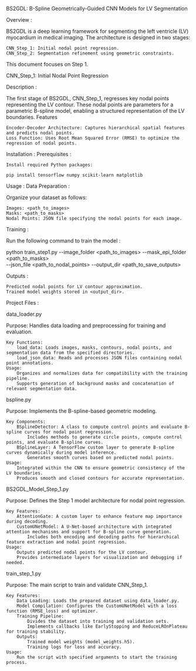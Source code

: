 BS2GDL: B-Spline Geometrically-Guided CNN Models for LV Segmentation


Overview : 

BS2GDL is a deep learning framework for segmenting the left ventricle (LV) myocardium in medical imaging. The architecture is designed in two stages:

    CNN_Step_1: Initial nodal point regression.
    CNN_Step_2: Segmentation refinement using geometric constraints.


This document focuses on Step 1.

CNN_Step_1: Initial Nodal Point Regression

Description :

The first stage of BS2GDL, CNN_Step_1, regresses key nodal points representing the LV contour. These nodal points are parameters for a parametric B-spline model, enabling a structured representation of the LV boundaries.
Features

    Encoder-Decoder Architecture: Captures hierarchical spatial features and predicts nodal points.
    Loss Function: Uses Root Mean Squared Error (RMSE) to optimize the regression of nodal points.


Installation : 
Prerequisites : 

    Install required Python packages:

    pip install tensorflow numpy scikit-learn matplotlib

Usage : 
Data Preparation : 

Organize your dataset as follows:

    Images: <path_to_images>
    Masks: <path_to_masks>
    Nodal Points: JSON file specifying the nodal points for each image.

Training : 

Run the following command to train the model :

python train_step1.py --image_folder <path_to_images> --mask_epi_folder <path_to_masks> \
                      --json_file <path_to_nodal_points> --output_dir <path_to_save_outputs>


Outputs : 

    Predicted nodal points for LV contour approximation.
    Trained model weights stored in <output_dir>.
	
	

Project Files : 


data_loader.py

Purpose: Handles data loading and preprocessing for training and evaluation.

    Key Functions:
        load_data: Loads images, masks, contours, nodal points, and segmentation data from the specified directories.
        load_json_data: Reads and processes JSON files containing nodal point annotations.
    Usage:
        Organizes and normalizes data for compatibility with the training pipeline.
        Supports generation of background masks and concatenation of relevant segmentation data.



bspline.py

Purpose: Implements the B-spline-based geometric modeling.

    Key Components:
        BSplineDetector: A class to compute control points and evaluate B-spline curves for nodal point regression.
            Includes methods to generate circle points, compute control points, and evaluate B-spline curves.
        BSplineLayer: A TensorFlow custom layer to generate B-spline curves dynamically during model inference.
            Generates smooth curves based on predicted nodal points.
    Usage:
        Integrated within the CNN to ensure geometric consistency of the LV boundaries.
        Produces smooth and closed contours for accurate representation.



BS2GDL_Model_Step_1.py

Purpose: Defines the Step 1 model architecture for nodal point regression.

    Key Features:
        AttentionGate: A custom layer to enhance feature map importance during decoding.
        CustomUNetModel: A U-Net-based architecture with integrated attention mechanisms and support for B-spline curve generation.
            Includes both encoding and decoding paths for hierarchical feature extraction and nodal point regression.
    Usage:
        Outputs predicted nodal points for the LV contour.
        Provides intermediate layers for visualization and debugging if needed.


train_step_1.py

Purpose: The main script to train and validate CNN_Step_1.

    Key Features:
        Data Loading: Loads the prepared dataset using data_loader.py.
        Model Compilation: Configures the CustomUNetModel with a loss function (RMSE_loss) and optimizer.
        Training Pipeline:
            Divides the dataset into training and validation sets.
            Implements callbacks like EarlyStopping and ReduceLROnPlateau for training stability.
        Outputs:
            Trained model weights (model_weights.h5).
            Training logs for loss and accuracy.
    Usage:
        Run the script with specified arguments to start the training process.